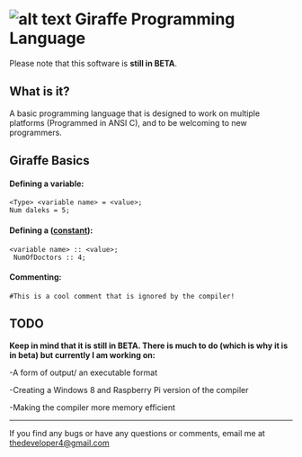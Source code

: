 # ![alt text][logo] Giraffe Programming Language

Please note that this software is **still in BETA**.

## What is it?
A basic programming language that is designed to work on multiple platforms (Programmed in ANSI C), and to be welcoming to new programmers.


## Giraffe Basics
#### Defining a variable:
 ```
 <Type> <variable name> = <value>;
 Num daleks = 5; 
 ```

#### Defining a ([constant](http://en.wikipedia.org/wiki/Constant_(programming))):
 ```
 <variable name> :: <value>;
  NumOfDoctors :: 4; 
 ```



#### Commenting:
 ```
 #This is a cool comment that is ignored by the compiler!
 ```

## TODO
**Keep in mind that it is still in __BETA__. There is much to do (which is why it is in beta) but currently I am working on:**

 -A form of output/ an executable format

 -Creating a Windows 8 and Raspberry Pi version of the compiler

-Making the compiler more memory efficient

---
If you find any bugs or have any questions or comments, email me at thedeveloper4@gmail.com

[logo]: https://raw.github.com/jspann/GiraffeLang/master/giraffe50.png "Giraffe Logo"
